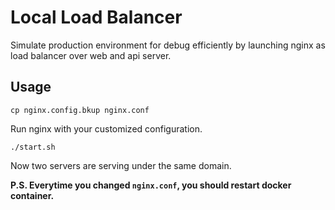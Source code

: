 Local Load Balancer
===

Simulate production environment for debug efficiently by launching nginx as load balancer over web and api server.

## Usage

```
cp nginx.config.bkup nginx.conf
```

Run nginx with your customized configuration.

```
./start.sh
```

Now two servers are serving under the same domain.

**P.S. Everytime you changed `nginx.conf`, you should restart docker container.**
